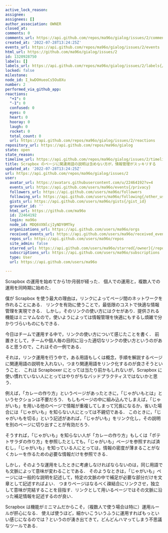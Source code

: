 ```yaml
---
active_lock_reason: 
assignee: 
assignees: []
author_association: OWNER
closed_at: 
comments: 0
comments_url: https://api.github.com/repos/ma96o/gialog/issues/2/comments
created_at: '2022-07-28T13:24:25Z'
events_url: https://api.github.com/repos/ma96o/gialog/issues/2/events
html_url: https://github.com/ma96o/gialog/issues/2
id: 1320928750
labels: []
labels_url: https://api.github.com/repos/ma96o/gialog/issues/2/labels{/name}
locked: false
milestone: 
node_id: I_kwDOHueoCs5Ou8Xu
number: 2
performed_via_github_app: 
reactions:
  "+1": 0
  "-1": 0
  confused: 0
  eyes: 0
  heart: 0
  hooray: 0
  laugh: 0
  rocket: 0
  total_count: 0
  url: https://api.github.com/repos/ma96o/gialog/issues/2/reactions
repository_url: https://api.github.com/repos/ma96o/gialog
state: open
state_reason: 
timeline_url: https://api.github.com/repos/ma96o/gialog/issues/2/timeline
title: Scrapbox のページに関連用語の説明は含めない方が，情報管理がスッキリする
updated_at: '2022-07-28T13:24:25Z'
url: https://api.github.com/repos/ma96o/gialog/issues/2
user:
  avatar_url: https://avatars.githubusercontent.com/u/22464192?v=4
  events_url: https://api.github.com/users/ma96o/events{/privacy}
  followers_url: https://api.github.com/users/ma96o/followers
  following_url: https://api.github.com/users/ma96o/following{/other_user}
  gists_url: https://api.github.com/users/ma96o/gists{/gist_id}
  gravatar_id: ''
  html_url: https://github.com/ma96o
  id: 22464192
  login: ma96o
  node_id: MDQ6VXNlcjIyNDY0MTky
  organizations_url: https://api.github.com/users/ma96o/orgs
  received_events_url: https://api.github.com/users/ma96o/received_events
  repos_url: https://api.github.com/users/ma96o/repos
  site_admin: false
  starred_url: https://api.github.com/users/ma96o/starred{/owner}{/repo}
  subscriptions_url: https://api.github.com/users/ma96o/subscriptions
  type: User
  url: https://api.github.com/users/ma96o

---
```

Scrapbox の運用を始めてから1か月弱が経った．
個人での運用と，複数人での運用を同時期に始めた．

僕が Scrapbox を使う最大の理由は，リンクによってページ間のネットワークを作れることにある．
リンクを有効に使うことで，最低限のコストで快適な情報管理を実現できる．
しかし，そのリンクの使い方にはクセがあり．提供される機能はミニマムなので，使いようによっては情報管理を快適にもするし煩雑で分かりづらいものにもできる．

今日はチームで運用する中で，リンクの使い方について感じたことを書く．
前置きとして，チームや個人毎の目的に沿った適切なリンクの使い方というのがあると思うので，これはその一例である．

それは，リンク運用を行う中で，ある用語もしくは概念，手順を解説するページに関連用語の説明を入れない，つまり関連用語をリンク化するのが良さそうということ．
これは Scrapboxer にとっては当たり前かもしれないが，Scrapbox に使い慣れていない人にとってはやりがちなバッドプラクティスではないかと思う．

例えば，「カレーの作り方」というページがあったときに，「じゃがいもとは」というセクションは不要だろう．
もしもページの中に組み込んでしまえば，「じゃがいも」を用いる他のページで情報が重複してしまって冗長になるか，省いた場合には「じゃがいも」を知らない人にとっては不親切である．
このときに，「じゃがいもを切る」という記述があれば，「じゃがいも」をリンク化し，その説明を別のページに切り出すことが有効だろう．

そうすれば，「じゃがいも」を知らない人が「カレーの作り方」もしくは「ポテトサラダの作り方」を参照したとしても，「じゃがいも」ページを参照すれば済むし，「じゃがいも」を知っている人にとっては，情報の密度が薄まることがなくカレーを作るための必要な情報だけを参照できる．

しかし，そのような運用をしたときに考慮しなければならないのは，同じ用語でも文脈によって意味が変わることである．
そのようなときは，「じゃがいも」ページには一般的な説明を記述して，特定の文脈の中で補足が必要な部分だけを文章として記述すればよい．
つまりページはなるべく疎結合にリンクさせ，独立して意味が完結することを目指す．リンクとして用いるページではその文脈に沿った補足情報を記述するのが良い．

Scrapbox は機能がミニマムだからこそ，（複数人で使う場合は特に）運用ルールが肝心になる．
使えば使うほど，細かいこういうふうに運用すればもっといい感じになるのでは？というのが湧き出てきて，どんどんハマってしまう不思議なツールである．
